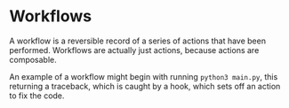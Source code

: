 # Workflows

A workflow is a reversible record of a series of actions that have been performed. Workflows are actually just actions, because actions are composable.

An example of a workflow might begin with running `python3 main.py`, this returning a traceback, which is caught by a hook, which sets off an action to fix the code.

